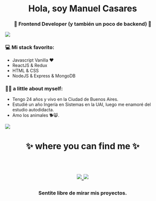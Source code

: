 <h1 align="center"> Hola, soy Manuel Casares </h1>
<h3 align="center">🚀 Frontend Developer (y también un poco de backend) 🚀</h3>

<img src="https://yata-apix-a9caea66-ad78-425f-aa08-e292558ebb65.lss.locawebcorp.com.br/b7c7dbff38ae4f419c94ce8d2254b9d9.png"> 

### 💻 Mi stack favorito:
- Javascript Vanilla ❤
- ReactJS & Redux
- HTML & CSS
- NodeJS & Express & MongoDB

### 👨‍🦱 a little about myself:
- Tengo 24 años y vivo en la Ciudad de Buenos Aires.
- Estudié un año Ingería en Sistemas en la UAI, luego me enamoré del estudio autodidacta.
- Amo los animales 🐕😸.

<img src="https://yata-apix-a9caea66-ad78-425f-aa08-e292558ebb65.lss.locawebcorp.com.br/b7c7dbff38ae4f419c94ce8d2254b9d9.png"> 

<h1 align="center">
✨ where you can find me ✨
  
  <p align="center"><br/>
   <a href="https://www.linkedin.com/in/manuelcasares/">
    <img src="https://img.shields.io/static/v1?label=linkedin&message=manuel-casares&color=blue">
  </a>
  
  <a href="https://portfolio-manuelcasares.netlify.app/">
    <img src="https://img.shields.io/static/v1?label=portfolio&message=manuel-casares&color=red">
  </a>
</p>
</h1>

<h3 align="center"><strong> Sentite libre de mirar mis proyectos. </strong> </h3>
